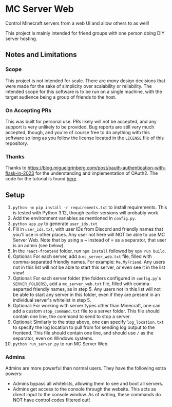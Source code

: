 # MC Server Web

Control Minecraft servers from a web UI and allow others to as well!

This project is mainly intended for friend groups with one person doing DIY server hosting.

## Notes and Limitations

### Scope

This project is not intended for scale. There are _many_ design decisions that were made for the sake of simplicity over scalability or reliability. The intended scope for this software is to be run on a single machine, with the target audience being a group of friends to the host.

### On Accepting PRs

This was built for personal use. PRs likely will not be accepted, and any support is very unlikely to be provided. Bug reports are still very much accepted, though, and you're of course free to do anything with this software so long as you follow the license located in the `LICENSE` file of this repository.

### Thanks

Thanks to <https://blog.miguelgrinberg.com/post/oauth-authentication-with-flask-in-2023> for the understanding and implementation of OAuth2. The code for the tutorial is found [here](https://github.com/miguelgrinberg/flask-oauth-example). 

## Setup

1. `python -m pip install -r requirements.txt` to install requirements. This is tested with Python 3.12, though earlier versions will probably work.
2. Add the environment variables as mentioned in `config.py`.
3. `python app.py` to generate `user_ids.txt`
4. Fill in `user_ids.txt`, with user IDs from Discord and friendly names that you'll use in other places. Any user not here will NOT be able to use MC Server Web. Note that by using a ~ instead of = as a separator, that user is an admin (see below).
5. In the `react-frontend` folder, run `npm install` followed by `npm run build`.
6. Optional: For each server, add a `mc_server_web.txt` file, filled with comma-separated friendly names. For example: `Me,MyFriend`. Any users not in this list will not be able to start this server, or even see it in the list view!
7. Optional: For each server folder (the folders configured in `config.py`'s `SERVER_FOLDERS`), add a `mc_server_web.txt` file, filled with comma-separted friendly names, as in step 5. Any users not in this list will not be able to start any server in this folder, even if they are present in an individual server's whitelist in step 5.
8. Optional: For working with server types other than Minecraft, one can add a custom `stop_command.txt` file to a server folder. This file should contain one line, the command to send to stop a server.
9. Optional: Similarly to the step above, one can specify `log_location.txt` to specify the log location to pull from for sending log output to the frontend. This file should contain one line, and should use `/` as the separator, even on Windows systems.
10. `python run_server.py` to run MC Server Web.

### Admins

Admins are more powerful than normal users. They have the following extra powers:
- Admins bypass all whitelists, allowing them to see and boot all servers.
- Admins get access to the console through the website. This acts as direct input to the console window. As of writing, these commands do NOT have control codes filtered out!